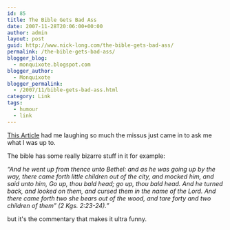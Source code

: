 ```yaml
---
id: 85
title: The Bible Gets Bad Ass
date: 2007-11-28T20:06:00+00:00
author: admin
layout: post
guid: http://www.nick-long.com/the-bible-gets-bad-ass/
permalink: /the-bible-gets-bad-ass/
blogger_blog:
  - monquixote.blogspot.com
blogger_author:
  - Monquixote
blogger_permalink:
  - /2007/11/bible-gets-bad-ass.html
category: Link
tags:
  - humour
  - link
---
```

[This Article](http://www.cracked.com/article_15699_9-most-badass-bible-verses.html) had me laughing so much the missus just came in to ask me what I was up to.

The bible has some really bizarre stuff in it for example:

_“And he went up from thence unto Bethel: and as he was going up by the way, there came forth little children out of the city, and mocked him, and said unto him, Go up, thou bald head; go up, thou bald head. And he turned back, and looked on them, and cursed them in the name of the Lord. And there came forth two she bears out of the wood, and tare forty and two children of them” (2 Kgs. 2:23-24).&#8221;_

but it's the commentary that makes it ultra funny.